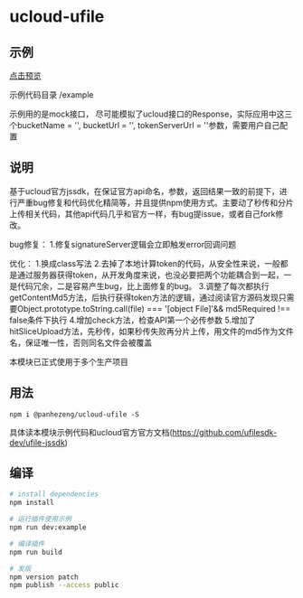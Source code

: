 # ucloud-ufile

## 示例

[点击预览](https://panhezeng.github.io/ucloud-ufile-js/)

示例代码目录 /example

示例用的是mock接口， 尽可能模拟了ucloud接口的Response，实际应用中这三个bucketName = '', bucketUrl = '', tokenServerUrl = ''参数，需要用户自己配置

## 说明

基于ucloud官方jssdk，在保证官方api命名，参数，返回结果一致的前提下，进行严重bug修复和代码优化精简等，并且提供npm使用方式。主要动了秒传和分片上传相关代码，其他api代码几乎和官方一样，有bug提issue，或者自己fork修改。

bug修复：
1.修复signatureServer逻辑会立即触发error回调问题

优化：
1.换成class写法
2.去掉了本地计算token的代码，从安全性来说，一般都是通过服务器获得token，从开发角度来说，也没必要把两个功能耦合到一起，一是代码冗余，二是容易产生bug，比上面修复的bug。
3.调整了每次都执行getContentMd5方法，后执行获得token方法的逻辑，通过阅读官方源码发现只需要Object.prototype.toString.call(file) === '[object File]'&& md5Required !== false条件下执行
4.增加check方法，检查API第一个必传参数
5.增加了hitSliceUpload方法，先秒传，如果秒传失败再分片上传，用文件的md5作为文件名，保证唯一性，否则同名文件会被覆盖

本模块已正式使用于多个生产项目

## 用法

`npm i @panhezeng/ucloud-ufile -S`

具体读本模块示例代码和ucloud官方官方文档(https://github.com/ufilesdk-dev/ufile-jssdk)

## 编译

``` bash
# install dependencies
npm install

# 运行插件使用示例
npm run dev:example

# 编译插件
npm run build

# 发版
npm version patch
npm publish --access public
```

